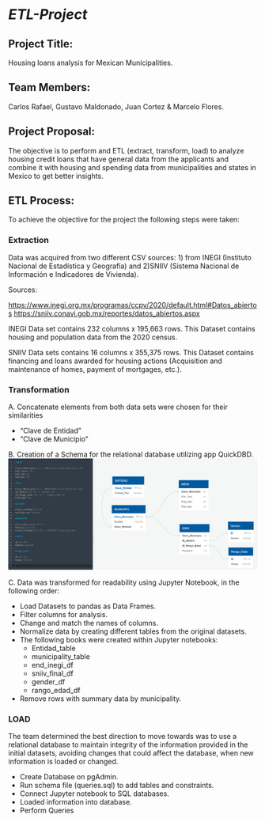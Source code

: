 # _ETL-Project_

## Project Title:

Housing loans analysis for Mexican Municipalities.

## Team Members: 

Carlos Rafael, Gustavo Maldonado, Juan Cortez & Marcelo Flores.

## Project Proposal: 

The objective is to perform and ETL (extract, transform, load) to analyze housing credit loans that have general data from the applicants and combine it with housing and spending data from municipalities and states in Mexico to get better insights. 

## ETL Process:
To achieve the objective for the project the following steps were taken:

### Extraction
Data was acquired from two different CSV sources: 1) from INEGI (Instituto Nacional de Estadística y Geografía) and 2)SNIIV (Sistema Nacional de Información e Indicadores de Vivienda).

Sources:

https://www.inegi.org.mx/programas/ccpv/2020/default.html#Datos_abiertos
https://sniiv.conavi.gob.mx/reportes/datos_abiertos.aspx

INEGI Data set contains 232 columns x 195,663 rows. This Dataset contains housing and population data from the 2020 census.

SNIIV Data sets contains 16 columns x 355,375 rows. This Dataset contains financing and loans awarded for housing actions (Acquisition and maintenance of homes, payment of mortgages, etc.).


### Transformation

A. Concatenate elements from both data sets were chosen for their similarities
- “Clave de Entidad”
- “Clave de Municipio”

B. Creation of a Schema for the relational database utilizing app QuickDBD.
![ERD.png](ERD.png)

C. Data was transformed for readability using Jupyter Notebook, in the following order:
- Load Datasets to pandas as Data Frames.
- Filter columns for analysis.
- Change and match the names of columns.
- Normalize data by creating different tables from the original datasets.
- The following books were created within Jupyter notebooks:
  - Entidad_table
  - municipality_table
  - end_inegi_df
  - sniiv_final_df
  - gender_df
  - rango_edad_df		
- Remove rows with summary data by municipality.

### LOAD

The team determined the best direction to move towards was to use a relational database to maintain integrity of the information provided in the initial datasets, avoiding changes that could affect the database, when new information is loaded or changed.

- Create Database on pgAdmin.
- Run schema file (queries.sql) to add tables and constraints.
- Connect Jupyter notebook to SQL databases.
- Loaded information into database.
- Perform Queries
